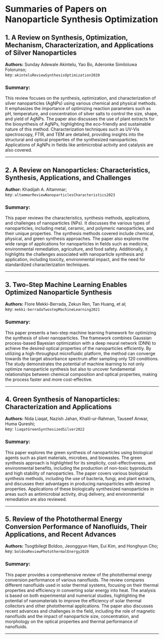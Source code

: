 # Summaries of Papers on Nanoparticle Synthesis Optimization

## 1. A Review on Synthesis, Optimization, Mechanism, Characterization, and Applications of Silver Nanoparticles

**Authors:** Sunday Adewale Akintelu, Yao Bo, Aderonke Similoluwa Folorunso; \
key: `akinteluReviewSynthesisOptimization2020`

### Summary:
This review focuses on the synthesis, optimization, and characterization of silver nanoparticles (AgNPs) using various chemical and physical methods. It emphasizes the importance of optimizing reaction parameters such as pH, temperature, and concentration of silver salts to control the size, shape, and yield of AgNPs. The paper also discusses the use of plant extracts for the biosynthesis of AgNPs, highlighting the eco-friendly and sustainable nature of this method. Characterization techniques such as UV-Vis spectroscopy, FTIR, and TEM are detailed, providing insights into the structural and optical properties of the synthesized nanoparticles. Applications of AgNPs in fields like antimicrobial activity and catalysis are also covered.

---

## 2. A Review on Nanoparticles: Characteristics, Synthesis, Applications, and Challenges

**Author:** Khadijah A. Altammar; \
key: `altammarReviewNanoparticlesCharacteristics2023`

### Summary:
This paper reviews the characteristics, synthesis methods, applications, and challenges of nanoparticles (NPs). It discusses the various types of nanoparticles, including metal, ceramic, and polymeric nanoparticles, and their unique properties. The synthesis methods covered include chemical, physical, and green synthesis approaches. The paper also explores the wide range of applications for nanoparticles in fields such as medicine, environmental remediation, agriculture, and food safety. Additionally, it highlights the challenges associated with nanoparticle synthesis and application, including toxicity, environmental impact, and the need for standardized characterization techniques.

---

## 3. Two-Step Machine Learning Enables Optimized Nanoparticle Synthesis

**Authors:** Flore Mekki-Berrada, Zekun Ren, Tan Huang, et al; \
key: `mekki-berradaTwostepMachineLearning2021`

### Summary:
This paper presents a two-step machine learning framework for optimizing the synthesis of silver nanoparticles. The framework combines Gaussian process-based Bayesian optimization with a deep neural network (DNN) to achieve the desired optical properties of the nanoparticles efficiently. By utilizing a high-throughput microfluidic platform, the method can converge towards the target absorbance spectrum after sampling only 120 conditions. The study demonstrates the potential of machine learning to not only optimize nanoparticle synthesis but also to uncover fundamental relationships between chemical composition and optical properties, making the process faster and more cost-effective.

---

## 4. Green Synthesis of Nanoparticles: Characterization and Applications

**Authors:** Nida Liaqat, Nazish Jahan, Khalil-ur-Rahman, Tauseef Anwar, Huma Qureshi; \
key: `liaqatGreenSynthesizedSilver2022`

### Summary:
This paper explores the green synthesis of nanoparticles using biological agents such as plant materials, microbes, and biowastes. The green synthesis approach is highlighted for its simplicity, cost-effectiveness, and environmental benefits, including the production of non-toxic byproducts and high stability of nanoparticles. The paper covers various biological synthesis methods, including the use of bacteria, fungi, and plant extracts, and discusses their advantages in producing nanoparticles with desired properties. Applications of these biologically synthesized nanoparticles in areas such as antimicrobial activity, drug delivery, and environmental remediation are also reviewed.

---

## 5. Review of the Photothermal Energy Conversion Performance of Nanofluids, Their Applications, and Recent Advances

**Authors:** Tsogtbilegt Boldoo, Jeonggyun Ham, Eui Kim, and Honghyun Cho; \
key: `boldooReviewPhotothermalEnergy2020`

### Summary:
This paper provides a comprehensive review of the photothermal energy conversion performance of various nanofluids. The review compares different nanofluids used in solar thermal systems, focusing on their thermal properties and efficiency in converting solar energy into heat. The analysis is based on both experimental and numerical studies, highlighting the potential of nanomaterials to improve the efficiency of solar thermal collectors and other photothermal applications. The paper also discusses recent advances and challenges in the field, including the role of magnetic nanofluids and the impact of nanoparticle size, concentration, and morphology on the optical properties and thermal performance of nanofluids.

---
